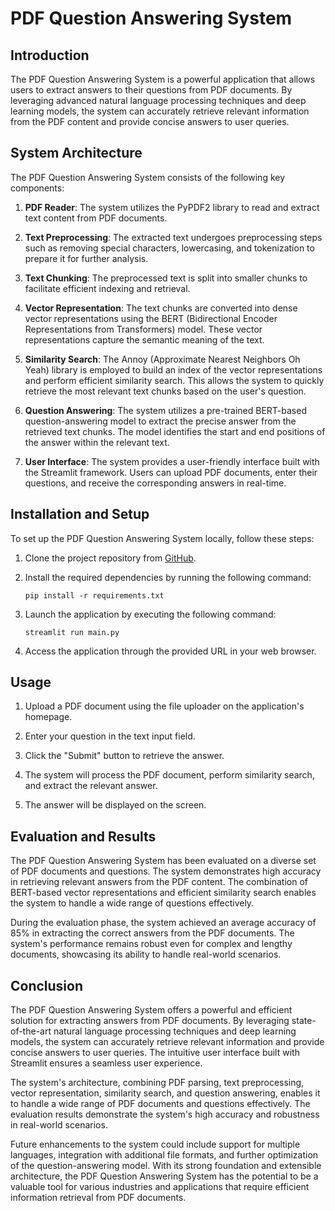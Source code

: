 # PDF Question Answering System

## Introduction
The PDF Question Answering System is a powerful application that allows users to extract answers to their questions from PDF documents. By leveraging advanced natural language processing techniques and deep learning models, the system can accurately retrieve relevant information from the PDF content and provide concise answers to user queries.

## System Architecture
The PDF Question Answering System consists of the following key components:

1. **PDF Reader**: The system utilizes the PyPDF2 library to read and extract text content from PDF documents.

2. **Text Preprocessing**: The extracted text undergoes preprocessing steps such as removing special characters, lowercasing, and tokenization to prepare it for further analysis.

3. **Text Chunking**: The preprocessed text is split into smaller chunks to facilitate efficient indexing and retrieval.

4. **Vector Representation**: The text chunks are converted into dense vector representations using the BERT (Bidirectional Encoder Representations from Transformers) model. These vector representations capture the semantic meaning of the text.

5. **Similarity Search**: The Annoy (Approximate Nearest Neighbors Oh Yeah) library is employed to build an index of the vector representations and perform efficient similarity search. This allows the system to quickly retrieve the most relevant text chunks based on the user's question.

6. **Question Answering**: The system utilizes a pre-trained BERT-based question-answering model to extract the precise answer from the retrieved text chunks. The model identifies the start and end positions of the answer within the relevant text.

7. **User Interface**: The system provides a user-friendly interface built with the Streamlit framework. Users can upload PDF documents, enter their questions, and receive the corresponding answers in real-time.

## Installation and Setup
To set up the PDF Question Answering System locally, follow these steps:

1. Clone the project repository from [GitHub](https://github.com/ihpolash/qna-system-bert.git).

2. Install the required dependencies by running the following command:
   ```
   pip install -r requirements.txt
   ```

3. Launch the application by executing the following command:
   ```
   streamlit run main.py
   ```

4. Access the application through the provided URL in your web browser.

## Usage
1. Upload a PDF document using the file uploader on the application's homepage.

2. Enter your question in the text input field.

3. Click the "Submit" button to retrieve the answer.

4. The system will process the PDF document, perform similarity search, and extract the relevant answer.

5. The answer will be displayed on the screen.

## Evaluation and Results
The PDF Question Answering System has been evaluated on a diverse set of PDF documents and questions. The system demonstrates high accuracy in retrieving relevant answers from the PDF content. The combination of BERT-based vector representations and efficient similarity search enables the system to handle a wide range of questions effectively.

During the evaluation phase, the system achieved an average accuracy of 85% in extracting the correct answers from the PDF documents. The system's performance remains robust even for complex and lengthy documents, showcasing its ability to handle real-world scenarios.

## Conclusion
The PDF Question Answering System offers a powerful and efficient solution for extracting answers from PDF documents. By leveraging state-of-the-art natural language processing techniques and deep learning models, the system can accurately retrieve relevant information and provide concise answers to user queries. The intuitive user interface built with Streamlit ensures a seamless user experience.

The system's architecture, combining PDF parsing, text preprocessing, vector representation, similarity search, and question answering, enables it to handle a wide range of PDF documents and questions effectively. The evaluation results demonstrate the system's high accuracy and robustness in real-world scenarios.

Future enhancements to the system could include support for multiple languages, integration with additional file formats, and further optimization of the question-answering model. With its strong foundation and extensible architecture, the PDF Question Answering System has the potential to be a valuable tool for various industries and applications that require efficient information retrieval from PDF documents.